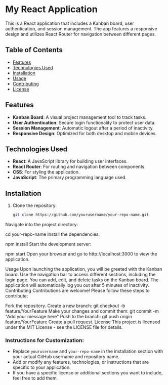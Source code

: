 # My React Application

This is a React application that includes a Kanban board, user authentication, and session management. The app features a responsive design and utilizes React Router for navigation between different pages.

## Table of Contents

- [Features](#features)
- [Technologies Used](#technologies-used)
- [Installation](#installation)
- [Usage](#usage)
- [Contributing](#contributing)
- [License](#license)

## Features

- **Kanban Board**: A visual project management tool to track tasks.
- **User Authentication**: Secure login functionality to protect user data.
- **Session Management**: Automatic logout after a period of inactivity.
- **Responsive Design**: Optimized for both desktop and mobile devices.

## Technologies Used

- **React**: A JavaScript library for building user interfaces.
- **React Router**: For routing and navigation between components.
- **CSS**: For styling the application.
- **JavaScript**: The primary programming language used.

## Installation

1. Clone the repository:
   ```bash
   git clone https://github.com/yourusername/your-repo-name.git
Navigate into the project directory:

cd your-repo-name
Install the dependencies:

npm install
Start the development server:

npm start
Open your browser and go to http://localhost:3000 to view the application.

Usage
Upon launching the application, you will be greeted with the Kanban board.
Use the navigation bar to access different sections, including the login page.
You can add, edit, and delete tasks on the Kanban board.
The application will automatically log you out after 5 minutes of inactivity.
Contributing
Contributions are welcome! Please follow these steps to contribute:

Fork the repository.
Create a new branch:
git checkout -b feature/YourFeature
Make your changes and commit them:
git commit -m "Add your message here"
Push to the branch:
git push origin feature/YourFeature
Create a pull request.
License
This project is licensed under the MIT License - see the LICENSE file for details.


### Instructions for Customization:
- Replace `yourusername` and `your-repo-name` in the installation section with your actual GitHub username and repository name.
- Add or modify any features, technologies, or instructions that are specific to your application.
- If you have a specific license or additional sections you want to include, feel free to add them.

